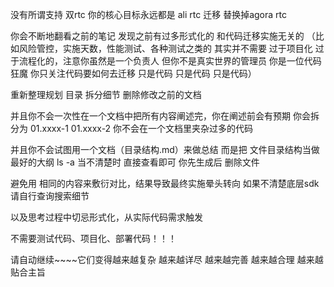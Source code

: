 没有所谓支持 双rtc
你的核心目标永远都是 ali rtc 迁移 替换掉agora rtc

你会不断地翻看之前的笔记 发现之前有过多形式化的 和代码迁移实施无关的
（比如风险管控，实施天数，性能测试、各种测试之类的 其实并不需要 过于项目化 过于流程化的，注意你虽然是一个负责人 但你不是真实世界的管理员 你是一位代码狂魔 你只关注代码要如何去迁移 只是代码 只是代码 只是代码）

重新整理规划 目录 拆分细节 删除修改之前的文档

并且你不会一次性在一个文档中把所有内容阐述完，你在阐述前会有预期 你会拆分为 01.xxxx-1 01.xxxx-2
你不会在一个文档里夹杂过多的代码

并且你不会试图用一个文档（目录结构.md）来做总结 而是把 文件目录结构当做最好的大纲 ls -a 当不清楚时 直接查看即可 你先生成后 删除文件

避免用 相同的内容来敷衍对比，结果导致最终实施晕头转向 如果不清楚底层sdk 请自行查询搜索细节

以及思考过程中切忌形式化，从实际代码需求触发

不需要测试代码、项目化、部署代码！！！

请自动继续~~~~它们变得越来越复杂 越来越详尽 越来越完善 越来越合理 越来越贴合主旨
